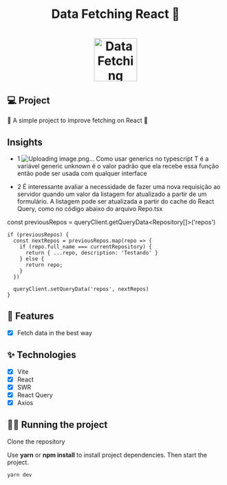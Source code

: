 <h1 align="center">
  Data Fetching React 👋
</h1>
<h1 align="center">
 <img alt="Data Fetching React" height="100" title="" src="https://i.imgur.com/ZyBH4GS.png" />
</h1>

## 💻 Project

🚧 A simple project to improve fetching on React 🚀

## Insights

- 1
![Uploading image.png…]()
Como usar generics no typescript
T é a variável generic
unknown é o valor padrão que ela recebe
essa função então pode ser usada com qualquer interface

- 2
 É interessante avaliar a necessidade de fazer uma nova requisição ao servidor quando um valor da listagem for atualizado a partir de um formulário.
 A listagem pode ser atualizada a partir do cache do React Query, como no código abaixo do arquivo Repo.tsx
 
 const previousRepos = queryClient.getQueryData<Repository[]>('repos')

    if (previousRepos) {
      const nextRepos = previousRepos.map(repo => {
        if (repo.full_name === currentRepository) {
          return { ...repo, description: 'Testando' }
        } else {
          return repo;
        }
      })

      queryClient.setQueryData('repos', nextRepos)
    }

## 🔨 Features

- [x] Fetch data in the best way

## ✨ Technologies

- [x] Vite
- [x] React
- [x] SWR
- [x] React Query
- [x] Axios

## 🏃‍♂️ Running the project

Clone the repository

Use **yarn** or **npm install** to install project dependencies.
Then start the project.

```cl
yarn dev
```
